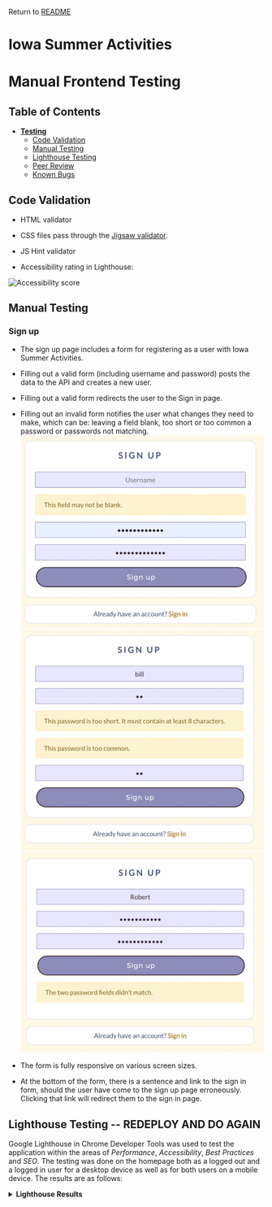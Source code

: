 Return to [README](README.md)

# **Iowa Summer Activities**

# Manual Frontend Testing

## Table of Contents

* [**Testing**](<#testing>)
    * [Code Validation](<#code-validation>)
    * [Manual Testing](<#manual-testing>)
    * [Lighthouse Testing](<#lighthouse-testing>)
    * [Peer Review](<#peer-review>)
    * [Known Bugs](<#known-bugs>)


## Code Validation
- HTML validator

- CSS files pass through the [Jigsaw validator](https://jigsaw.w3.org/css-validator/).

- JS Hint validator

- Accessibility rating in Lighthouse:

![Accessibility score](src/assets/readme-images/lighthouse.png)

## Manual Testing
### Sign up
- The sign up page includes a form for registering as a user with Iowa Summer Activities.
- Filling out a valid form (including username and password) posts the data to the API and creates a new user.
- Filling out a valid form redirects the user to the Sign in page.
- Filling out an invalid form notifies the user what changes they need to make, which can be: leaving a field blank, too short or too common a password or passwords not matching.
        ![Blank Fields](images/blank-field.png)
        ![Blank Fields](images/password-short.png)
        ![Blank Fields](images/no-match.png)


- The form is fully responsive on various screen sizes.
- At the bottom of the form, there is a sentence and link to the sign in form, should the user have come to the sign up page erroneously. Clicking that link will redirect them to the sign in page.

<!-- ## Sign in
- Page features a form for signing in to Garden Diaries.
- Filling out a valid forms let the user sign in and redirects the user to the home page with a signed in view.
- Filling out an invalid form notifies the user what changes they need to make.
- The form is fully responsive to different screen sizes.
- The form features a link to the sign up page, redirecting users to the sign up page. 

## Navigation Bar

### Non authorized user
- The navbar features links to the Sign in and Sign up pages.
- The links redirect the user to the chosen page.
- The navbar is responsive and collapses to a burger menu on smaller screens. 

### Authorized user
- When the user is signed in, the navbar features links to `Add a diary entry`, `Shoppinglist`, `To-do list`, `My plants`, `Following`, `Liked entries` and `Sign out`, as well as the users avatar profile image and username, linking to the users profile page.
- All links redirect the user to the chosen page. 
- The navbar is responsive and collapses to a burger menu on smaller screens. 

## Home page 

### Jumbotron
- The jumbotron with a welcome message is displayed to non authorized users. 
- The jumbotron features a link to the sign up page that redirects the user to the sign up form.
- The jumbotron is hidden for signed in users. 

### Popular profiles
- Avatar and username of users with the most followers are displayed on the home page, followed page, liked entries page and profile page.
- A `Follow`/`Unfollow` button is displayed next to the avatar and username, to signed in users.
- The `Follow`/`Unfollow` button is hidden from non authorized users.
- When clicked, the `Follow`/`Unfollow` button changes dynamically.
- When clicked, the `Follow`/`Unfollow` button updates the follow and following count of both users. 
- The component collapse and display the mobile version on smaller screens. 

### Post feed
- Diary posts made by all users are displayed on the home page, sorted by latest creation date. 
- The feed features infinite scrolling, letting the user continue to scroll through content as long as there is any. 

### Diary entries
- The posts feature the avatar and username of the post owner, which when clicked redirect the user to the profile of the owner.
- The post features a like icon in shape of a heart, that when clicked increase the like count and saves the entry to the Liked entries page.
- The post features a comment icon, that when clicked redirects the user to a detailed view of the post.
- The detailed view of a post lets the user access the commentfield. 
- The detailed view of a post lets the post owner access the dropdown menu, redirecting the user to the post edit form or letting the user delete a post.
- When the delete icon is clicked the user is notified with a message, asking if the user want to delete the post. If confirmed, the post is deleted from the website and the API.

## Add a diary entry
- The user can access the form to post a diary entry through the link in the navbar.
- The form features image upload functionality. The image upload field lets the user upload an image.
- When an image have been added the the image upload field a button is displayed, letting the user reupload a different image if they want to change it.
- The Title field lets the user add a title to the post.
- The Notes field lets the user add a text to the post.
- The form feature a post and cancel button.
- When the Post button is clicked the form is submitted and the data saved to the api backend. 
- When the Cancel button is clicked the user is redirected to the previous page.

## Edit a diary entry 
- When clicking the edit icon in the post page dropdown menu the user is redirected to the post edit page.
- The form is prepopulated with the data from the original post.
- The form lets the user upload a different image. 
- The form lets the user edit the title and text fields.
- The edit form feature a save updates and cancel button.
- When submitted by clicking the save updated button, the post data is sent to the backend API and updated.
- When clicking the cancel button the user is redirected back to the post page. 

## Profile
- The user can access their own profile by clicking on their own avatar or username in the navbar, or wherever it's displayed on the website.
- Users can access other users profile by clicking on the avatar or username in the navbar, or wherever it's displayed on the website.
- The profile page display the amount of followers, following and posts.
- The profile page display a dropdown menu, redirecting the user to the username edit, password edit or profile edit page, accessible to the profile owner. 
- The profile page display all the posts by the user, sorted by latest created at the top. 
- The profile post feed features infinite scrolling, letting the user continue to scroll through content as long as there is any.

## Edit profile
- The profile page display a dropdown menu, redirecting the user to the username edit, password edit or profile edit page, accessible to the profile owner.
- The Edit profile link redirects the user to the edit profile form, where the user can update their bio and upload a profile image.
    - Submitting the bio and image form the data is sent and updated in the API.
    - Clicking the cancel button redirects the user back to the previous page.
- The Change username link redirects the user to the edit username form, prepopulated with the users username. 
    - Empty edit username form can't be submitted.
    - User can't change to a username that already exist, and are notified if they try to submit an invalid form.
    - Clicking the cancel button redirects the user back to the previous page.
- The change password link redirects the user to the edit password form.
    - Empty edit password form can't be submitted.
    - User cant submit an invalid password, and is notified with a message if they try. 
    - Clicking the cancel button redirects the user back to the previous page.
    
## Searchbar
- A searchbar is featured on the home page, `Shoppinglist`, `To-do list`, `My plants`, `Following`, `Liked entries` and `Profile page`.
- The searchbar on each page lets the user query for posts relevant to the specific page.
- If no matching query is found the page displays a message and image from the Asset component to inform the user of this. 

## Commentfield
- The post detail page feature a commentfield. 
- The commentfield feature a submit button. 
- When submitted the new comment is saved to the backend API and displayed underneath the commentfield. 
- Empty commentfields can not be submitted.
- When a comment is posted the comment count on the post is increased.
- When a comment is deleted the comment count on the post is decreased.
- When posted, owner can access the dropdown menu to edit or delete a comment.
- When the delete icon is clicked the comment post is deleted both on the website and in the database.
- When the edit icon is clicked the comment edit field is displayed, prepopulated with the comment text. 
- When the edit field is submitted, the post is updated and saved to the API.
- When the cancel button in the edit field is clicked the comment edit field is closed and no changes are made to the API data.

## Following
- Diary posts made by users that are followed by the signed in user displayed on the Followed page, sorted by latest creation date. 
- The feed features infinite scrolling, letting the user continue to scroll through content as long as there is any.
- A `Follow`/`Unfollow` button is displayed next to the avatar and username on the profile page and in the popular profiles component, available to signed in users.
- The `Follow`/`Unfollow` button is hidden from non authorized users.
- When clicked, the `Follow`/`Unfollow` button changes dynamically.
- When clicked, the `Follow`/`Unfollow` button updates the follow and following count of both users.

## Liked entries
- Diary posts liked by the signed in user is displayed on the Liked entries page, sorted by latest creation date.
- The feed features infinite scrolling, letting the user continue to scroll through content as long as there is any.
- If the user unlikes a post it is removed from the Liked entries page.

## My Plants

### Plants
- Plants posted by the signed in user is displayed on the My plants page, only accessible by the owner.
- The My plants page display the plants posted by the user.
- The plant page feature a button redirecting the user to the post plant form. 
- The plant cards display the image, name and planted date.
- When clicking the plant card the user is redirected to the detailed plant page. 
- The detailed plant page displayes the image, name, planted date, care instructions and plant type. 
- The detailed view of a plant lets the post owner access the dropdown menu, redirecting the user to the plant edit form or letting the user delete a post.
- When the edit icon is clicked the user is redirected to the plant edit form. 
- When the delete icon is clicked the user is notified with a message, asking if the user want to delete the plant. If confirmed, the post is deleted from the website and the API. 

### Add plants form
- The user can access the form to post a plant from the button on the plants page.
- The form features image upload functionality. The image upload field lets the user upload an image.
- When an image have been added to the image upload field a button is displayed, letting the user reupload a different image if they want to change it.
- The Name field lets the user add the name of the plant.
- The Care instructions field lets the user add a text to the post.
- The Plant type drop down menu lets the user choose what kind of plant it is.
- The Planted date field lets the user add when the plant was planted. 
- The form feature a post and cancel button.
- When the Post button is clicked the form is submitted and the data saved to the api backend. 
- When the Cancel button is clicked the user is redirected to the previous page.

### Edit plants form
- When clicking the edit icon in the post page dropdown menu the user is redirected to the plant edit page.
- The form is prepopulated with the data from the original post.
- The form lets the user upload a different image. 
- The form lets the user edit the name, care instructions, type and date fields.
- The edit form feature a save updates and cancel button.
- When submitted by clicking the save updated button, the post data is sent to the backend API and updated.
- When the cancel button is clicked the user is redirected back to the post page.

## To-do list

### To-do
- Tasks posted by the signed in user is displayed on the To-do list page, only accessible by the owner.
- The To-do list page only display the tasks posted by the user.
- The To-do page feature a button redirecting the user to the post task form. 
- The task cards display the image, title and due date and a check icon to set the task as done.
- If the task is overdue a red exclamation icon is displayed on the card.
- When clicking the task card the user is redirected to the detailed task page. 
- The detailed task page display the image, title, due date and description.
- If the task is overdue the detailed task page display the text "Task is overdue!"
- The detailed view of a task lets the post owner access the dropdown menu, redirecting the user to the plant edit form, letting the user delete a post or set the task as done.
- When the edit icon is clicked the user is redirected to the task edit form. 
- When the delete icon is clicked the user is notified with a message, asking if the user want to delete the task. If confirmed, the post is deleted from the website and the API. 
- When the check icon is clicked the user is notified with a message, asking if the task is done. If confirmed, the post is deleted from the website and the API.

### Add task form
- The user can access the form to post a task from the button on the To-do page.
- The form features image upload functionality. The image upload field lets the user upload an image.
- When an image have been added to the image upload field a button is displayed, letting the user reupload a different image if they want to change it.
- The Title field lets the user add a title for the task.
- The Desciption field lets the user add a text to the post.
- The Due date date field let the user set the due date for the task.
- The form feature a post and cancel button.
- When the Post button is clicked the form is submitted and the data saved to the API backend. 
- When the Cancel button is clicked the user is redirected to the previous page.

### Edit task form
- When clicking the edit icon in the post page dropdown menu the user is redirected to the task edit page.
- The form is prepopulated with the data from the original post.
- The form lets the user upload a different image. 
- The form lets the user edit the title, description and due date fields.
- The edit form feature a save updates and cancel button.
- When submitted by clicking the save updated button, the post data is sent to the backend API and updated.
- When the cancel button is clicked the user is redirected back to the post page.

## Shoppinglist

### Item list
- The shopping list page display a list of the items added by the signed in user, only accessible by the owner.

### Add item form
- The form lets the users add an item and it's quantity. 
- The quantity of an item cannot go below 1.
- An empty form can't be submitted, user is notified by a message if they try to submit an empty form field.
- The form feature an add item and cancel button.
- Submitting the form save the data to the API and update the list.
- Clicking the cancel button empty the form fields.

### Edit/delete item form
- Each item in the list feature a dropdown menu to edit and delete an item.
- When the edit icon is clicked the item edit field is displayed, prepopulated with the item text. 
- When the edit field is submitted, the post is updated and saved to the API.
- When the cancel button in the edit field is clicked the item edit field is closed and no changes are made to the API data.

## Asset component
- The asset spinner is displaying when loading data from the API on all pages where it's been imported.
- The asset message is displaying as expected on all pages where it's been imported.
- The asset image is displaying as expected on all pages where it's been imported.

## Hooks

### Overdue check hook
- The overdue check hook update the task card to display the task overdue icon and text. 

### Use click outside hook
- The use click outside hook let the user close the navbar hamburger menu when clicking outside of it. 

### Use redirect hook
- The use redirect hook redirects the user as expected where used. -->
## Lighthouse Testing -- REDEPLOY AND DO AGAIN
Google Lighthouse in Chrome Developer Tools was used to test the application within the areas of *Performance*, *Accessibility*, *Best Practices* and *SEO*. The testing was done on the homepage both as a logged out and a logged in user for a desktop device as well as for both users on a mobile device. The results are as follows:

<details><summary><b>Lighthouse Results</b></summary>

<!-- Homepage Logged Out (Desktop)![Home Page](images/lighthouse-loggedout-desktop.png)
Homepage Logged Out (Mobile)![Home Page](images/lighthouse-loggedout-mobile.png)
Homepage Logged In (Desktop)![Home Page](images/lighthouse-loggedin-desktop.png)
Homepage Logged In (Mobile)![Home Page](images/lighthouse-loggedin-mobile.png)

</details><br/> -->

### Peer Review
I personally tested this application in Chrome, Safari and Firefox on laptop and mobile devices. The website worked well with no issues that I noted. 

Additionally, I had peers and family members, both within the tech community and outside of it, text the website for useability. Their response was positive and they found no issues with the platform.

<!-- ## Known Bugs

Discuss bugs -->